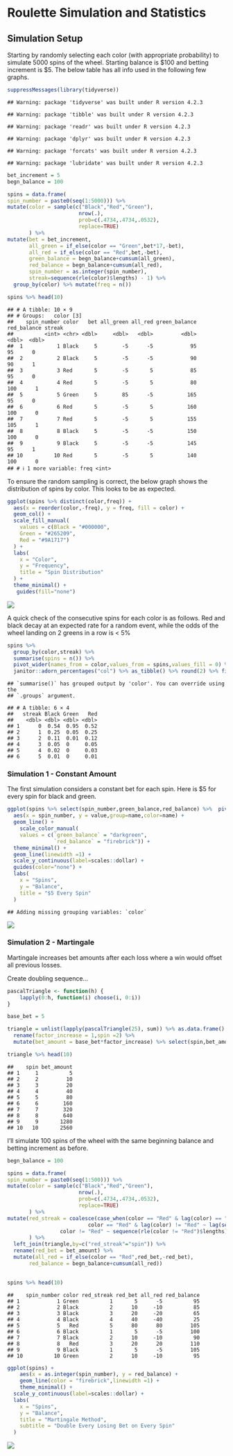 Roulette Simulation and Statistics
================

## Simulation Setup

Starting by randomly selecting each color (with appropriate probability)
to simulate 5000 spins of the wheel. Starting balance is \$100 and
betting increment is \$5. The below table has all info used in the
following few graphs.

``` r
suppressMessages(library(tidyverse))
```

    ## Warning: package 'tidyverse' was built under R version 4.2.3

    ## Warning: package 'tibble' was built under R version 4.2.3

    ## Warning: package 'readr' was built under R version 4.2.3

    ## Warning: package 'dplyr' was built under R version 4.2.3

    ## Warning: package 'forcats' was built under R version 4.2.3

    ## Warning: package 'lubridate' was built under R version 4.2.3

``` r
bet_increment = 5
begn_balance = 100

spins = data.frame(
spin_number = paste0(seq(1:5000))) %>% 
mutate(color = sample(c("Black","Red","Green"),
                       nrow(.),
                       prob=c(.4734,.4734,.0532),
                       replace=TRUE)
       ) %>% 
mutate(bet = bet_increment,
       all_green = if_else(color == "Green",bet*17,-bet),
       all_red = if_else(color == "Red",bet,-bet),
       green_balance = begn_balance+cumsum(all_green),
       red_balance = begn_balance+cumsum(all_red),
       spin_number = as.integer(spin_number),
       streak=sequence(rle(color)$lengths) - 1) %>% 
  group_by(color) %>% mutate(freq = n())

spins %>% head(10)
```

    ## # A tibble: 10 × 9
    ## # Groups:   color [3]
    ##    spin_number color   bet all_green all_red green_balance red_balance streak
    ##          <int> <chr> <dbl>     <dbl>   <dbl>         <dbl>       <dbl>  <dbl>
    ##  1           1 Black     5        -5      -5            95          95      0
    ##  2           2 Black     5        -5      -5            90          90      1
    ##  3           3 Red       5        -5       5            85          95      0
    ##  4           4 Red       5        -5       5            80         100      1
    ##  5           5 Green     5        85      -5           165          95      0
    ##  6           6 Red       5        -5       5           160         100      0
    ##  7           7 Red       5        -5       5           155         105      1
    ##  8           8 Black     5        -5      -5           150         100      0
    ##  9           9 Black     5        -5      -5           145          95      1
    ## 10          10 Red       5        -5       5           140         100      0
    ## # ℹ 1 more variable: freq <int>

To ensure the random sampling is correct, the below graph shows the
distribution of spins by color. This looks to be as expected.

``` r
ggplot(spins %>% distinct(color,freq)) +
  aes(x = reorder(color,-freq), y = freq, fill = color) +
  geom_col() +
  scale_fill_manual(
    values = c(Black = "#000000",
    Green = "#265209",
    Red = "#9A1717")
  ) +
  labs(
    x = "Color",
    y = "Frequency",
    title = "Spin Distribution"
  ) +
  theme_minimal() +
   guides(fill="none")
```

![](Roulette_files/figure-gfm/unnamed-chunk-2-1.png)<!-- -->

A quick check of the consecutive spins for each color is as follows. Red
and black decay at an expected rate for a random event, while the odds
of the wheel landing on 2 greens in a row is \< 5%

``` r
spins %>% 
  group_by(color,streak) %>% 
  summarise(spins = n()) %>% 
  pivot_wider(names_from = color,values_from = spins,values_fill = 0) %>% 
  janitor::adorn_percentages("col") %>% as_tibble() %>% round(2) %>% filter(streak < 6)
```

    ## `summarise()` has grouped output by 'color'. You can override using the
    ## `.groups` argument.

    ## # A tibble: 6 × 4
    ##   streak Black Green   Red
    ##    <dbl> <dbl> <dbl> <dbl>
    ## 1      0  0.54  0.95  0.52
    ## 2      1  0.25  0.05  0.25
    ## 3      2  0.11  0.01  0.12
    ## 4      3  0.05  0     0.05
    ## 5      4  0.02  0     0.03
    ## 6      5  0.01  0     0.01

### Simulation 1 - Constant Amount

The first simulation considers a constant bet for each spin. Here is \$5
for every spin for black and green.

``` r
ggplot(spins %>% select(spin_number,green_balance,red_balance) %>%  pivot_longer(cols = contains("balance"))) +
  aes(x = spin_number, y = value,group=name,color=name) +
  geom_line() +
    scale_color_manual(
    values = c(`green_balance` = "darkgreen",
               `red_balance` = "firebrick")) +
  theme_minimal() +
  geom_line(linewidth =1) +
  scale_y_continuous(label=scales::dollar) +
  guides(color="none") +
  labs(
    x = "Spins",
    y = "Balance",
    title = "$5 Every Spin"
  )
```

    ## Adding missing grouping variables: `color`

![](Roulette_files/figure-gfm/unnamed-chunk-4-1.png)<!-- -->

### Simulation 2 - Martingale

Martingale increases bet amounts after each loss where a win would
offset all previous losses.

Create doubling sequence…

``` r
pascalTriangle <- function(h) {
    lapply(0:h, function(i) choose(i, 0:i))
}

base_bet = 5

triangle = unlist(lapply(pascalTriangle(25), sum)) %>% as.data.frame() %>% mutate(row_number()) %>% 
  rename(factor_increase = 1,spin =2) %>% 
  mutate(bet_amount = base_bet*factor_increase) %>% select(spin,bet_amount)

triangle %>% head(10)
```

    ##    spin bet_amount
    ## 1     1          5
    ## 2     2         10
    ## 3     3         20
    ## 4     4         40
    ## 5     5         80
    ## 6     6        160
    ## 7     7        320
    ## 8     8        640
    ## 9     9       1280
    ## 10   10       2560

I’ll simulate 100 spins of the wheel with the same beginning balance and
betting increment as before.

``` r
begn_balance = 100

spins = data.frame(
spin_number = paste0(seq(1:500))) %>% 
mutate(color = sample(c("Black","Red","Green"),
                       nrow(.),
                       prob=c(.4734,.4734,.0532),
                       replace=TRUE)
       ) %>% 
mutate(red_streak = coalesce(case_when(color == "Red" & lag(color) == "Red" ~ 1,
                          color == "Red" & lag(color) != "Red" ~ lag(sequence(rle(color != "Red")$lengths)+1),
                 color != "Red" ~ sequence(rle(color != "Red")$lengths)),1)
       ) %>% 
  left_join(triangle,by=c("red_streak"="spin")) %>% 
  rename(red_bet = bet_amount) %>% 
  mutate(all_red = if_else(color == "Red",red_bet,-red_bet),
       red_balance = begn_balance+cumsum(all_red))

 
spins %>% head(10)
```

    ##    spin_number color red_streak red_bet all_red red_balance
    ## 1            1 Green          1       5      -5          95
    ## 2            2 Black          2      10     -10          85
    ## 3            3 Black          3      20     -20          65
    ## 4            4 Black          4      40     -40          25
    ## 5            5   Red          5      80      80         105
    ## 6            6 Black          1       5      -5         100
    ## 7            7 Black          2      10     -10          90
    ## 8            8   Red          3      20      20         110
    ## 9            9 Black          1       5      -5         105
    ## 10          10 Green          2      10     -10          95

``` r
ggplot(spins) +
    aes(x = as.integer(spin_number), y = red_balance) +
    geom_line(color = "firebrick",linewidth =1) +
    theme_minimal() +
  scale_y_continuous(label=scales::dollar) +
  labs(
    x = "Spins",
    y = "Balance",
    title = "Martingale Method",
    subtitle = "Double Every Losing Bet on Every Spin"
  )
```

![](Roulette_files/figure-gfm/unnamed-chunk-7-1.png)<!-- -->

